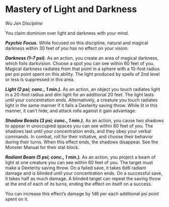 # Mastery of Light and Darkness
*Wu Jen Discipline*

You claim dominion over light and darkness with your mind.

***Psychic Focus.*** While focused on this discipline, natural and magical darkness within 30 feet of you has no effect on your vision.

***Darkness (1–7 psi).*** As an action, you create an area of magical darkness, which foils darkvision. Choose a spot you can see within 60 feet of you. Magical darkness radiates from that point in a sphere with a 10-foot radius per psi point spent on this ability. The light produced by spells of 2nd level or less is suppressed in this area.

***Light (2 psi; conc., 1 min.).*** As an action, an object you touch radiates light in a 20-foot radius and dim light for an additional 20 feet. The light lasts until your concentration ends. Alternatively, a creature you touch radiates light in the same manner if it fails a Dexterity saving throw. While lit in this manner, it can’t hide, and attack rolls against it gain advantage.

***Shadow Beasts (3 psi; conc., 1 min.).*** As an action, you cause two shadows to appear in unoccupied spaces you can see within 60 feet of you. The shadows last until your concentration ends, and they obey your verbal commands. In combat, roll for their initiative, and choose their behavior during their turns. When this effect ends, the shadows disappear. See the Monster Manual for their stat block.

***Radiant Beam (5 psi; conc., 1 min.).*** As an action, you project a beam of light at one creature you can see within 60 feet of you. The target must make a Dexterity saving throw. On a failed save, it takes 6d6 radiant damage and is blinded until your concentration ends. On a successful save, it takes half as much damage. A blinded target can repeat the saving throw at the end of each of its turns, ending the effect on itself on a success.

You can increase this effect’s damage by 1d6 per each additional psi point spent on it.